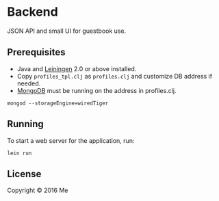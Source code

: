 # Backend

JSON API and small UI for guestbook use.

## Prerequisites

* Java and [Leiningen][1] 2.0 or above installed.
* Copy `profiles_tpl.clj` as `profiles.clj` and customize DB address if needed.
* [MongoDB][2] must be running on the address in profiles.clj.

```
mongod --storageEngine=wiredTiger
```

[1]: https://github.com/technomancy/leiningen
[2]: https://www.mongodb.com


## Running

To start a web server for the application, run:

    lein run

## License

Copyright © 2016 Me
